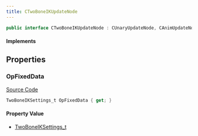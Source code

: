 ```yaml
---
title: CTwoBoneIKUpdateNode
---
```


```csharp
public interface CTwoBoneIKUpdateNode : CUnaryUpdateNode, CAnimUpdateNodeBase, ISchemaClass<CAnimUpdateNodeBase>, ISchemaClass<CUnaryUpdateNode>, ISchemaClass<CTwoBoneIKUpdateNode>, ISchemaField, ISchemaClass, INativeHandle
```

#### Implements

## Properties

### OpFixedData

[Source Code](https://github.com/swiftly-solution/swiftlys2/blob/beta/managed/src/SwiftlyS2.Generated/Schemas/Interfaces/CTwoBoneIKUpdateNode.cs#L16)

```csharp
TwoBoneIKSettings_t OpFixedData { get; }
```

#### Property Value

- [TwoBoneIKSettings_t](/docs/api/shared/schemadefinitions/twoboneiksettings_t)

